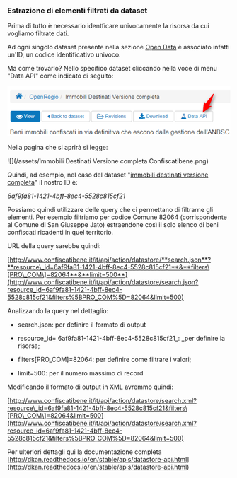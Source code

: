 ### Estrazione di elementi filtrati da dataset



Prima di tutto è necessario identficare univocamente la risorsa da cui vogliamo filtrate dati. 

Ad ogni singolo dataset presente nella sezione [Open Data](http://www.confiscatibene.it/it/dataset) è associato infatti un'ID, un codice identificativo univoco. 

Ma come trovarlo? Nello specifico dataset cliccando nella voce di menu "Data API" come indicato di seguito:

[![](/assets/image.png)](http://gitlab.ondata.it/confiscatibene/cb2/uploads/320ccc04bb82b02245fa5bfcbc137273/image.png)

Nella pagina che si aprirà si legge:

![](/assets/Immobili Destinati Versione completa   Confiscatibene.png)

Quindi, ad esempio, nel caso del dataset "[immobili destinati versione completa](http://www.confiscatibene.it/it/dataset/openregio/resource/6af9fa81-1421-4bff-8ec4-5528c815cf21#{})" il nostro ID è: 

_6af9fa81-1421-4bff-8ec4-5528c815cf21_



Possiamo quindi utilizzare delle query che ci permettano di filtrarne gli elementi. Per esempio filtriamo per codice Comune 82064  \(corrispondente al Comune di San Giuseppe Jato\) estraendone così il solo elenco di beni confiscati ricadenti in quel territorio.

URL della query sarebbe quindi: 

[http://www.confiscatibene.it/it/api/action/datastore/**search.json**?**resource\_id=6af9fa81-1421-4bff-8ec4-5528c815cf21**&**filters\[PRO\_COM\]=82064**&**limit=500**](http://www.confiscatibene.it/it/api/action/datastore/search.json?resource_id=6af9fa81-1421-4bff-8ec4-5528c815cf21&filters%5BPRO_COM%5D=82064&limit=500)



Analizzando la query nel dettaglio:

* search.json: per definire il formato di output

* resource\_id= 6af9fa81-1421-4bff-8ec4-5528c815cf21_: _per definire la risorsa;

* filters\[PRO\_COM\]=82064: per definire come filtrare i valori;

* limit=500: per il numero massimo di record



Modificando il formato di output in XML avremmo quindi:

[http://www.confiscatibene.it/it/api/action/datastore/search.xml?resource\_id=6af9fa81-1421-4bff-8ec4-5528c815cf21&filters\[PRO\_COM\]=82064&limit=500](http://www.confiscatibene.it/it/api/action/datastore/search.xml?resource_id=6af9fa81-1421-4bff-8ec4-5528c815cf21&filters%5BPRO_COM%5D=82064&limit=500)



Per ulteriori dettagli qui la documentazione completa [http://dkan.readthedocs.io/en/stable/apis/datastore-api.html](http://dkan.readthedocs.io/en/stable/apis/datastore-api.html)

